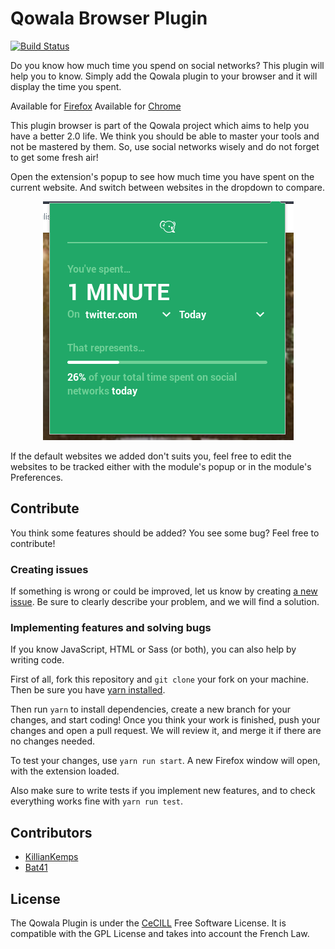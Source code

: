 # Qowala Browser Plugin

[![Build Status](https://travis-ci.org/Qowala/browser-extension.svg?branch=master)](https://travis-ci.org/Qowala/browser-extension)

Do you know how much time you spend on social networks? This plugin will help you to know.
Simply add the Qowala plugin to your browser and it will display the time you spent.

Available for [Firefox](https://addons.mozilla.org/en-us/firefox/addon/qowala/)
Available for [Chrome](https://chrome.google.com/webstore/detail/qowala/glkhfabbdeifnmjmflppepimimikgbog?hl=en-US)

This plugin browser is part of the Qowala project which aims to help you have a better 2.0 life.
We think you should be able to master your tools and not be mastered by them. So, use social networks wisely and do not forget to get some fresh air!

Open the extension's popup to see how much time you have spent on the current website. And switch between websites in the dropdown to compare.

<div style="text-align:center"><img src="screenshot-popup.png" alt="Popup"></div>

If the default websites we added don't suits you, feel free to edit the websites to be tracked either with the module's popup or in the module's Preferences.

## Contribute

You think some features should be added? You see some bug? Feel free to contribute!

### Creating issues

If something is wrong or could be improved, let us know by creating
[a new issue](https://github.com/Qowala/browser-extension/issues/new). Be sure to clearly describe your
problem, and we will find a solution.

### Implementing features and solving bugs

If you know JavaScript, HTML or Sass (or both), you can also help by writing code.

First of all, fork this repository and `git clone` your fork on your machine. Then be sure you have
[yarn installed](https://yarnpkg.com/fr/docs/install/).

Then run `yarn` to install dependencies, create a new branch for your changes, and start coding!
Once you think your work is finished, push your changes and open a pull request. We will review it,
and merge it if there are no changes needed.

To test your changes, use `yarn run start`. A new Firefox window will open, with the extension loaded.

Also make sure to write tests if you implement new features, and to check everything works fine with `yarn run test`.

## Contributors

- [KillianKemps](https://github.com/KillianKemps)
- [Bat41](https://github.com/Bat41)

## License

The Qowala Plugin is under the [CeCILL](LICENSE.md) Free Software License. It is compatible with the GPL License and takes into account the French Law.
